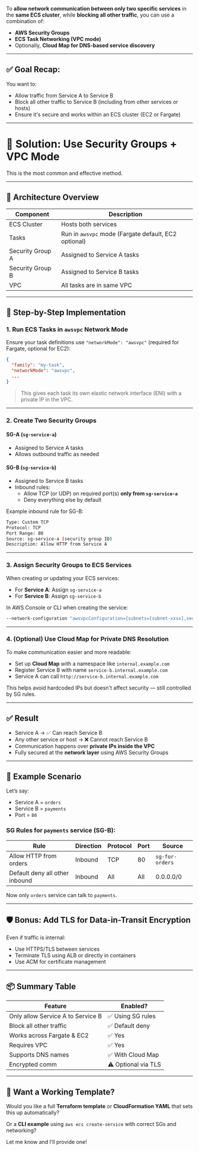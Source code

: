 To **allow network communication between only two specific services** in the **same ECS cluster**, while **blocking all other traffic**, you can use a combination of:

- **AWS Security Groups**
- **ECS Task Networking (VPC mode)**
- Optionally, **Cloud Map for DNS-based service discovery**

---

## ✅ Goal Recap:
You want to:
- Allow traffic from Service A to Service B
- Block all other traffic to Service B (including from other services or hosts)
- Ensure it's secure and works within an ECS cluster (EC2 or Fargate)

---

# 🔐 Solution: Use Security Groups + VPC Mode

This is the most common and effective method.

---

## 🧱 Architecture Overview

| Component | Description |
|----------|-------------|
| ECS Cluster | Hosts both services |
| Tasks | Run in `awsvpc` mode (Fargate default, EC2 optional) |
| Security Group A | Assigned to Service A tasks |
| Security Group B | Assigned to Service B tasks |
| VPC | All tasks are in same VPC |

---

## 🔁 Step-by-Step Implementation

### 1. **Run ECS Tasks in `awsvpc` Network Mode**

Ensure your task definitions use `"networkMode": "awsvpc"` (required for Fargate, optional for EC2):

```json
{
  "family": "my-task",
  "networkMode": "awsvpc",
  ...
}
```

> This gives each task its own elastic network interface (ENI) with a private IP in the VPC.

---

### 2. **Create Two Security Groups**

#### SG-A (`sg-service-a`)
- Assigned to Service A tasks
- Allows outbound traffic as needed

#### SG-B (`sg-service-b`)
- Assigned to Service B tasks
- Inbound rules:
    - Allow TCP (or UDP) on required port(s) **only from `sg-service-a`**
    - Deny everything else by default

Example inbound rule for SG-B:
```bash
Type: Custom TCP
Protocol: TCP
Port Range: 80
Source: sg-service-a (security group ID)
Description: Allow HTTP from Service A
```

---

### 3. **Assign Security Groups to ECS Services**

When creating or updating your ECS services:

- For **Service A**: Assign `sg-service-a`
- For **Service B**: Assign `sg-service-b`

In AWS Console or CLI when creating the service:

```bash
--network-configuration "awsvpcConfiguration={subnets=[subnet-xxxx],securityGroups=[sg-xxxx]}"
```

---

### 4. **(Optional) Use Cloud Map for Private DNS Resolution**

To make communication easier and more readable:

- Set up **Cloud Map** with a namespace like `internal.example.com`
- Register Service B with name `service-b.internal.example.com`
- Service A can call `http://service-b.internal.example.com`

This helps avoid hardcoded IPs but doesn't affect security — still controlled by SG rules.

---

## ✅ Result

- Service A → ✅ Can reach Service B
- Any other service or host → ❌ Cannot reach Service B
- Communication happens over **private IPs inside the VPC**
- Fully secured at the **network layer** using AWS Security Groups

---

## 📌 Example Scenario

Let’s say:
- Service A = `orders`
- Service B = `payments`
- Port = `80`

### SG Rules for `payments` service (SG-B):
| Rule | Direction | Protocol | Port | Source |
|------|-----------|----------|------|--------|
| Allow HTTP from orders | Inbound | TCP | 80 | `sg-for-orders` |
| Default deny all other inbound | Inbound | All | All | 0.0.0.0/0 |

Now only `orders` service can talk to `payments`.

---

## 🛡️ Bonus: Add TLS for Data-in-Transit Encryption

Even if traffic is internal:
- Use HTTPS/TLS between services
- Terminate TLS using ALB or directly in containers
- Use ACM for certificate management

---

## 📦 Summary Table

| Feature | Enabled? |
|--------|----------|
| Only allow Service A to Service B | ✅ Using SG rules |
| Block all other traffic | ✅ Default deny |
| Works across Fargate & EC2 | ✅ Yes |
| Requires VPC | ✅ Yes |
| Supports DNS names | ✅ With Cloud Map |
| Encrypted comm | ⚠️ Optional via TLS |

---

## 🧪 Want a Working Template?

Would you like a full **Terraform template** or **CloudFormation YAML** that sets this up automatically?

Or a **CLI example** using `aws ecs create-service` with correct SGs and networking?

Let me know and I’ll provide one!

